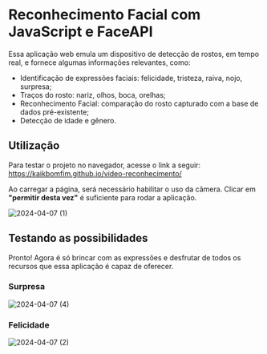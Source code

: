# Reconhecimento Facial com JavaScript e FaceAPI

Essa aplicação web emula um dispositivo de detecção de rostos, em tempo real, e fornece algumas informações relevantes, como:

- Identificação de expressões faciais: felicidade, tristeza, raiva, nojo, surpresa;
- Traços do rosto: nariz, olhos, boca, orelhas;
- Reconhecimento Facial: comparação do rosto capturado com a base de dados pré-existente;
- Detecção de idade e gênero.

## Utilização

Para testar o projeto no navegador, acesse o link a seguir: https://kaikbomfim.github.io/video-reconhecimento/

Ao carregar a página, será necessário habilitar o uso da câmera. Clicar em **"permitir desta vez"** é suficiente para rodar a aplicação.

![2024-04-07 (1)](https://github.com/kaikbomfim/video-reconhecimento/assets/85768224/a0764c78-5c08-45ac-acf0-6480587d346b)

## Testando as possibilidades

Pronto! Agora é só brincar com as expressões e desfrutar de todos os recursos que essa aplicação é capaz de oferecer.

### Surpresa
![2024-04-07 (4)](https://github.com/kaikbomfim/video-reconhecimento/assets/85768224/5308c705-24be-4635-b73c-6366d3a8a5c1)

### Felicidade
![2024-04-07 (2)](https://github.com/kaikbomfim/video-reconhecimento/assets/85768224/9e1d5e7b-abc0-4bf8-9ced-66879cfe2994)
